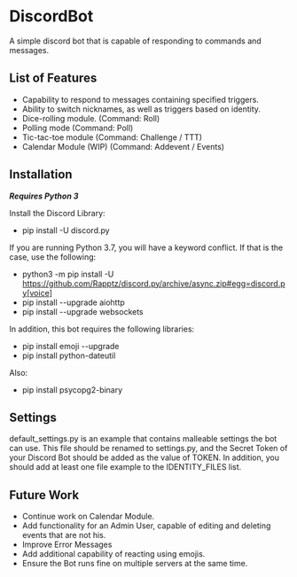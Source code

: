 # DiscordBot
A simple discord bot that is capable of responding to commands and messages.

## List of Features

- Capability to respond to messages containing specified triggers.
- Ability to switch nicknames, as well as triggers based on identity.
- Dice-rolling module. (Command: Roll)
- Polling mode (Command: Poll)
- Tic-tac-toe module (Command: Challenge / TTT)
- Calendar Module (WIP) (Command: Addevent / Events)

## Installation
***Requires Python 3***

Install the Discord Library:
- pip install -U discord.py

If you are running Python 3.7, you will have a keyword conflict. If that is the case, use the following:
- python3 -m pip install -U https://github.com/Rapptz/discord.py/archive/async.zip#egg=discord.py[voice]
- pip install --upgrade aiohttp
- pip install --upgrade websockets

In addition, this bot requires the following libraries:
- pip install emoji --upgrade
- pip install python-dateutil

Also:
- pip install psycopg2-binary

## Settings
default_settings.py is an example that contains malleable settings the bot can use.
This file should be renamed to settings.py, and the Secret Token of your Discord Bot should be added as the value of TOKEN.
In addition, you should add at least one file example to the IDENTITY_FILES list.

## Future Work
- Continue work on Calendar Module.
- Add functionality for an Admin User, capable of editing and deleting events that are not his.
- Improve Error Messages
- Add additional capability of reacting using emojis.
- Ensure the Bot runs fine on multiple servers at the same time.